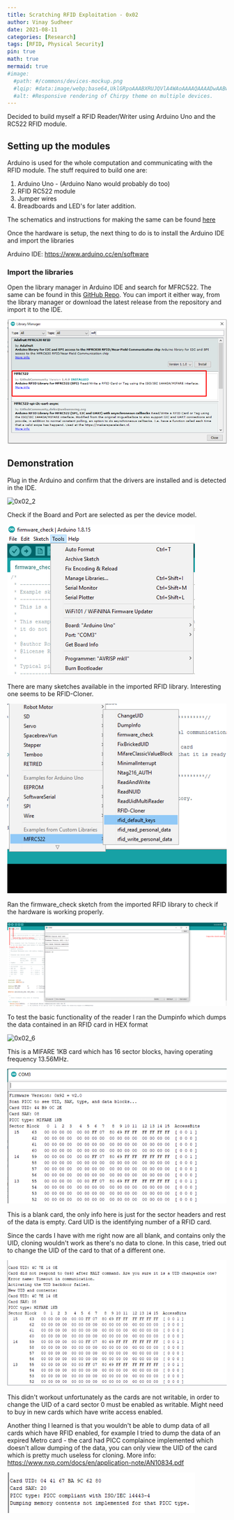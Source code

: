 ```yaml
---
title: Scratching RFID Exploitation - 0x02
author: Vinay Sudheer
date: 2021-08-11
categories: [Research]
tags: [RFID, Physical Security]
pin: true
math: true
mermaid: true
#image:
  #path: #/commons/devices-mockup.png
  #lqip: #data:image/webp;base64,UklGRpoAAABXRUJQVlA4WAoAAAAQAAAADwAABwAAQUxQSDIAAAARL0AmbZurmr57yyIiqE8oiG0bejIYEQTgqiDA9vqnsUSI6H+oAERp2HZ65qP/VIAWAFZQOCBCAAAA8AEAnQEqEAAIAAVAfCWkAALp8sF8rgRgAP7o9FDvMCkMde9PK7euH5M1m6VWoDXf2FkP3BqV0ZYbO6NA/VFIAAAA
  #alt: #Responsive rendering of Chirpy theme on multiple devices.
---
```


Decided to build myself a RFID Reader/Writer using Arduino Uno and the RC522 RFID module.

## Setting up the modules

Arduino is used for the whole computation and communicating with the RFID module. The stuff required to build one are:

1. Arduino Uno - (Arduino Nano would probably do too)
2. RFID RC522 module
3. Jumper wires
4. Breadboards and LED's for later addition.

The schematics and instructions for making the same can be found [here](https://create.arduino.cc/projecthub/Aritro/security-access-using-rfid-reader-f7c746)

Once the hardware is setup, the next thing to do is to install the Arduino IDE and import the libraries

Arduino IDE: https://www.arduino.cc/en/software

### Import the libraries

Open the library manager in Arduino IDE and search for MFRC522. The same can be found in this [GitHub Repo](https://github.com/miguelbalboa/rfid). You can import it either way, from the library manager or download the latest release from the repository and import it to the IDE.

![0x02_1](/assets/img/RFID/0x02_1.png)

## Demonstration

Plug in the Arduino and confirm that the drivers are installed and is detected in the IDE.

![0x02_2](/assets/img/RFID/0x02_2.jpg)

Check if the Board and Port are selected as per the device model.

![0x02_3](/assets/img/RFID/0x02_3.png)

There are many sketches available in the imported RFID library. Interesting one seems to be RFID-Cloner.

![0x02_4](/assets/img/RFID/0x02_4.png)

Ran the firmware_check sketch from the imported RFID library to check if the hardware is working properly.

![0x02_5](/assets/img/RFID/0x02_5.png)

To test the basic functionality of the reader I ran the Dumpinfo which dumps the data contained in an RFID card in HEX format

![0x02_6](/assets/img/RFID/0x02_6.gif)

This is a MIFARE 1KB card which has 16 sector blocks, having operating frequency 13.56MHz.

![0x02_7](/assets/img/RFID/0x02_7.png)

This is a blank card, the only info here is just for the sector headers and rest of the data is empty. Card UID is the identifying number of a RFID card.

Since the cards I have with me right now are all blank, and contains only the UID, cloning wouldn't work as there's no data to clone. In this case, tried out to change the UID of the card to that of a different one.

![0x02_8](/assets/img/RFID/0x02_8.png)

This didn't workout unfortunately as the cards are not writable, in order to change the UID of a card sector 0 must be enabled as writable. Might need to buy in new cards which have write access enabled.

Another thing I learned is that you wouldn't be able to dump data of all cards which have RFID enabled, for example I tried to dump the data of an expired Metro card - the card had PICC complaince implemented which doesn't allow dumping of the data, you can only view the UID of the card which is pretty much useless for cloning. More info: https://www.nxp.com/docs/en/application-note/AN10834.pdf

![0x02_9](/assets/img/RFID/0x02_9.png)
